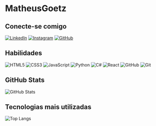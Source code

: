 # MatheusGoetz

## Conecte-se comigo
[![LinkedIn](https://img.shields.io/badge/LinkedIn-000?style=for-the-badge&logo=linkedin&logoColor=0E76A8)](https://www.linkedin.com/in/matheus-goetz-oyarzabal-9b325421a/)
[![Instagram](https://img.shields.io/badge/Instagram-000?style=for-the-badge&logo=instagram)](https://www.instagram.com/m_goetz12/)
[![GitHub](https://img.shields.io/badge/GitHub-000?style=for-the-badge&logo=github&logoColor=fff)](https://github.com/MatheusGoeyz)

## Habilidades
![HTML5](https://img.shields.io/badge/HTML5-000?style=for-the-badge&logo=html5)
![CSS3](https://img.shields.io/badge/CSS3-000?style=for-the-badge&logo=css3&logoColor=264CE4)
![JavaScript](https://img.shields.io/badge/JavaScript-000?style=for-the-badge&logo=javascript)
![Python](https://img.shields.io/badge/Python-000?style=for-the-badge&logo=python)
![C#](https://img.shields.io/badge/C%23-000?style=for-the-badge&logo=c-sharp&logoColor=823085)
![React](https://img.shields.io/badge/React-000?style=for-the-badge&logo=react)
![GitHub](https://img.shields.io/badge/GitHub-000?style=for-the-badge&logo=github&logoColor=fff)
![Git](https://img.shields.io/badge/Git-000?style=for-the-badge&logo=git&logoColor=fff)


## GitHub Stats

![GitHub Stats](https://github-readme-stats.vercel.app/api?username=MatheusGoetz&theme=transparent&bg_color=000&border_color=30A3DC&show_icons=true&icon_color=30A3DC&title_color=E94D5F&text_color=FFF)

## Tecnologias mais utilizadas

![Top Langs](https://github-readme-stats-git-masterrstaa-rickstaa.vercel.app/api/top-langs/?username=MatheusGoetz&bg_color=000&border_color=30A3DC&title_color=E94D5F&text_color=FFF)
